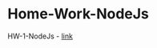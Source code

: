 # Home-Work-NodeJs

HW-1-NodeJs - <a href="https://github.com/ruslanpetrovup/hw-NodeJS/tree/main/hw-1-nodejs">link</a>
